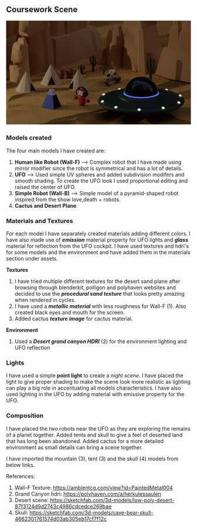 ## Coursework Scene

![Rendered Image](./love-death-robots-intro-scene-night.png)


### Models created

The four main models I have created are: 
1.  **Human like Robot (Wall-F)** --> Complex robot that I have made using mirror modifier since the robot is symmetrical and has a lot of details.
2.  **UFO** --> Used simple UV spheres and added subdivision modifers and smooth shading. To create the UFO look I used proportional editing and raised the center of UFO.
3.  **Simple Robot (Wall-B)** --> Simple model of a pyramid-shaped robot inspired from the show love,death + robots.
4.  **Cactus and Desert Plane**

### Materials and Textures
For each model I have separately created materials adding different colors.
I have also made use of ***emission*** material property for UFO lights and ***glass*** material for reflection from the UFO cockpit.
I have used textures and hdri's for some models and the environment and have added them in the materials section under assets.

**Textures**
1.  I have tried multiple different textures for the desert sand plane after browsing through blenderkit, polligon and polyhaven websites and decided to use the ***procedural sand texture*** that looks pretty amazing when rendered in cycles.
2.  I have used a ***metallic material*** with less roughness for Wall-F (1). Also created black eyes and mouth for the screen.
3.  Added cactus ***texture image*** for cactus material.

**Environment**
1.  Used a ***Desert grand canyon HDRI*** (2) for the environment lighting and UFO reflection

### Lights
I have used a simple **point light** to create a *night scene*. I have placed the light to give proper shading to make the scene look more realistic as lighting can play a big role in accentuating all models characteristics.
I have also used lighting in the UFO by adding material with emissive property for the UFO.

### Composition
I have placed the two robots near the UFO as they are exploring the remains of a planet together. Added tents and skull to give a feel of deserted land that has long been abandoned. Added cactus for a more detailed environment as small details can bring a scene together.


I have imported the mountain (3), tent (3) and the skull (4) models from below links.

References:
1. Wall-F Texture: https://ambientcg.com/view?id=PaintedMetal004 
2. Grand Canyon hdri: https://polyhaven.com/a/herkulessaulen
3. Desert scene: https://sketchfab.com/3d-models/low-poly-desert-87f3124d9d2743c4986cdcedce269bae
4. Skull: https://sketchfab.com/3d-models/cave-bear-skull-4662301761574d03ab305eb17cf7f12c



